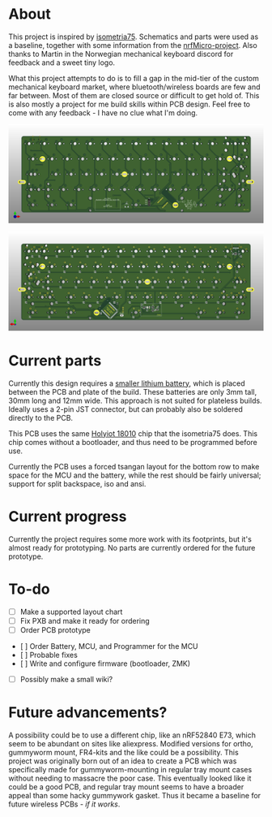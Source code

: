 # About

This project is inspired by [isometria75](https://github.com/ebastler/isometria-75). 
Schematics and parts were used as a baseline, together with some information from the [nrfMicro-project](https://github.com/joric/nrfmicro/). 
Also thanks to Martin in the Norwegian mechanical keyboard discord for feedback and a sweet tiny logo.

What this project attempts to do is to fill a gap in the mid-tier of the custom mechanical keyboard market, where bluetooth/wireless boards are few and far between. 
Most of them are closed source or difficult to get hold of.
This is also mostly a project for me build skills within PCB design.
Feel free to come with any feedback - I have no clue what I'm doing.

![PCB Front](/img/front.png)

![PCB Back](/img/back.png)

# Current parts

Currently this design requires a [smaller lithium battery](https://www.aliexpress.com/item/32831998939.html), which is placed between the PCB and plate of the build.
These batteries are only 3mm tall, 30mm long and 12mm wide.
This approach is not suited for plateless builds.
Ideally uses a 2-pin JST connector, but can probably also be soldered directly to the PCB.

This PCB uses the same [Holyiot 18010](https://www.aliexpress.com/item/32868002366.html) chip that the isometria75 does. This chip comes without a bootloader, and thus need to be programmed before use.

Currently the PCB uses a forced tsangan layout for the bottom row to make space for the MCU and the battery, while the rest should be fairly universal; support for split backspace, iso and ansi.

 
# Current progress

Currently the project requires some more work with its footprints, but it's almost ready for prototyping. No parts are currently ordered for the future prototype.

# To-do
- [ ] Make a supported layout chart
- [ ] Fix PXB and make it ready for ordering
- [ ] Order PCB prototype
- [ ] Order Battery, MCU, and Programmer for the MCU
- [ ] Probable fixes
- [ ] Write and configure firmware (bootloader, ZMK)
- [ ] Possibly make a small wiki?

# Future advancements?

A possibility could be to use a different chip, like an nRF52840 E73, which seem to be abundant on sites like aliexpress.
Modified versions for ortho, gummyworm mount, FR4-kits and the like could be a possibility. 
This project was originally born out of an idea to create a PCB which was specifically made for gummyworm-mounting in regular tray mount cases without needing to massacre the poor case.
This eventually looked like it could be a good PCB, and regular tray mount seems to have a broader appeal than some hacky gummywork gasket.
Thus it became a baseline for future wireless PCBs - _if it works_.


